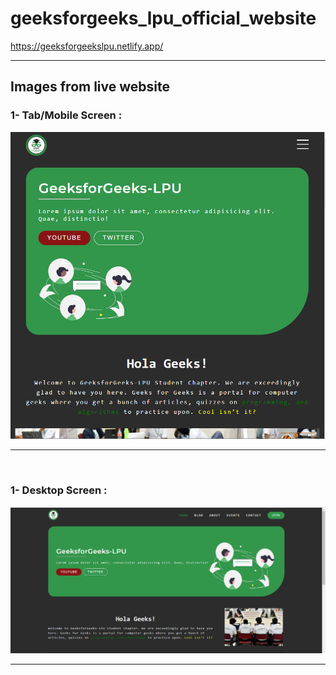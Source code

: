 # geeksforgeeks_lpu_official_website

https://geeksforgeekslpu.netlify.app/

<hr>

## Images from live website

### 1- Tab/Mobile Screen :

![plot](./public/after-img/img-1.png)
<br>

<hr>
<br>

### 1- Desktop Screen :

![plot](./public/after-img/img-2.png)

<hr>
